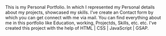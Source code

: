 This is my Personal Portfolio. In which I represented my Personal details about my projects, showcased my skills. 
I've create an Contact form by which you can get connect with me via mail.
You can find everything about me in this portfolio like Education, working, Projectds, Skills, etc. etc.
I've created this project with the help of HTML | CSS | JavaScript | GSAP.